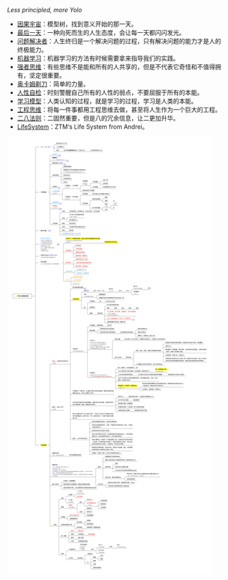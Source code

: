 
*Less principled, more Yolo*

- [因果宇宙](因果宇宙.md)：模型树，找到意义开始的那一天。
- [最后一天](最后一天.md)：一种向死而生的人生态度，会让每一天都闪闪发光。
- [问题解决者](问题解决者.md)：人生终归是一个解决问题的过程，只有解决问题的能力才是人的终极能力。
- [机器学习](机器学习.md)：机器学习的方法有时候需要拿来指导我们的实践。
- [强者思维](强者思维.md)：有些思维不是能和所有的人共享的，但是不代表它奇怪和不值得拥有，坚定很重要。
- [奥卡姆剃刀](奥卡姆剃刀.md)：简单的力量。
- [人性自检](人性自检.md)：时刻警醒自己所有的人性的弱点，不要屈服于所有的本能。
- [学习模型](学习模型.md)：人类认知的过程，就是学习的过程，学习是人类的本能。
- [工程思维](工程思维.md)：将每一件事都用工程思维去做，甚至将人生作为一个巨大的工程。
- [二八法则](二八法则.md)：二固然重要，但是八的冗余信息，让二更加升华。
- [LifeSystem](lifesystem.md)：ZTM‘s Life System from Andrei。



![宇宙模型思维脑图](⭐宇宙模型.png)
